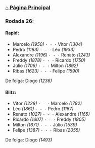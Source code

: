 ### [⌂ Página Principal](https://grupo-de-xadrez.github.io/)

### Rodada 26:

#### Rapid:

* Marcelo *(1950)* `· - ·` Vitor *(1304)*  
* Pedro *(1183)* `· - ·` Léo *(1933)*  
* Alexandre *(1196)* `· - ·` Renato *(1243)*  
* Freddy *(1878)* `· - ·` Ricardo *(1750)*  
* Júlio *(1706)* `· - ·` Milton *(1892)*  
* Ribas *(1623)* `· - ·` Felipe *(1590)*  

De folga: Diogo *(1236)*

#### Blitz:

* Vitor *(1228)* `· - ·` Marcelo *(1782)*  
* Léo *(1861)* `· - ·` Pedro *(1167)*  
* Renato *(1027)* `· - ·` Alexandre *(1165)*  
* Ricardo *(1607)* `· - ·` Freddy *(1805)*  
* Milton *(1671)* `· - ·` Júlio *(1539)*  
* Felipe *(1387)* `· - ·` Ribas *(2055)*  

De folga: Diogo *(1493)*

